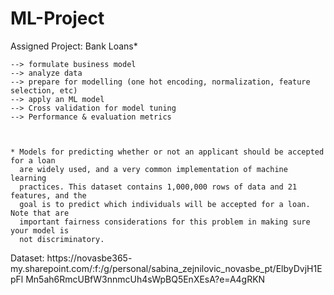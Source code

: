 # ML-Project



Assigned Project: Bank Loans*

    --> formulate business model
    --> analyze data
    --> prepare for modelling (one hot encoding, normalization, feature selection, etc)
    --> apply an ML model
    --> Cross validation for model tuning
    --> Performance & evaluation metrics
    
    
    
    * Models for predicting whether or not an applicant should be accepted for a loan
      are widely used, and a very common implementation of machine learning
      practices. This dataset contains 1,000,000 rows of data and 21 features, and the
      goal is to predict which individuals will be accepted for a loan. Note that are
      important fairness considerations for this problem in making sure your model is
      not discriminatory.
      
      
 Dataset: https://novasbe365-
my.sharepoint.com/:f:/g/personal/sabina_zejnilovic_novasbe_pt/ElbyDvjH1EpFl
Mn5ah6RmcUBfW3nnmcUh4sWpBQ5EnXEsA?e=A4gRKN
      
